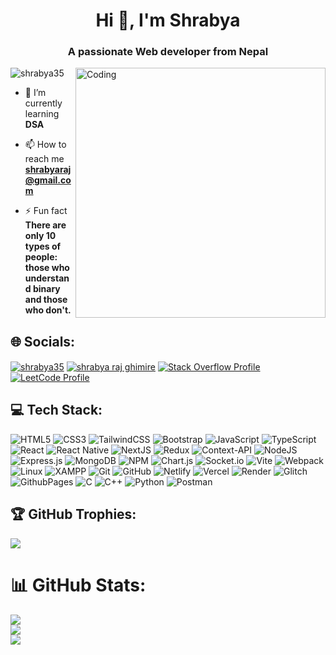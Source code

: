 <h1 align="center">Hi 👋, I'm Shrabya</h1>
<h3 align="center">A passionate Web developer from Nepal</h3>
<img align="right" alt="Coding" width="400" src="https://media.tenor.com/qJ5evVs-_uUAAAAC/coding.gif">

<p align="left"> <img src="https://komarev.com/ghpvc/?username=shrabya35&label=Profile%20views&color=0e75b6&theme=radical&style=flat" alt="shrabya35" /> </p>

- 🌱 I’m currently learning **DSA**

- 📫 How to reach me **shrabyaraj@gmail.com**

- ⚡ Fun fact **There are only 10 types of people: those who understand binary and those who don't.** 

## 🌐 Socials:
<p align="left">
<a href="https://instagram.com/shrabya35" target="blank"><img align="center" src="https://img.shields.io/badge/Instagram-%23E4405F.svg?logo=Instagram&logoColor=white" alt="shrabya35" /></a>
 <a href="https://www.linkedin.com/in/shrabya-raj-ghimire-b0ab91239/" target="blank"><img align="center" src="https://img.shields.io/badge/LinkedIn-%230077B5.svg?logo=linkedin&logoColor=white" alt="shrabya raj ghimire" /></a>
<a href="https://stackoverflow.com/users/17516073/shrabya" target="blank"> <img align="center" src="https://img.shields.io/badge/StackOverflow-FE7A16?logo=stackoverflow&logoColor=white" alt="Stack Overflow Profile" /></a>
<a href="https://leetcode.com/u/Shrabya35/" target="blank"><img align="center" src="https://img.shields.io/badge/LeetCode-FFA116?logo=leetcode&logoColor=white" alt="LeetCode Profile" /></a>
</p>

## 💻 Tech Stack:
![HTML5](https://img.shields.io/badge/html5-%23E34F26.svg?style=flat-square&logo=html5&logoColor=white)
![CSS3](https://img.shields.io/badge/css3-%231572B6.svg?style=flat-square&logo=css3&logoColor=white)
![TailwindCSS](https://img.shields.io/badge/Tailwind_CSS-38B2AC.svg?style=flat-square&logo=tailwind-css&logoColor=white)
![Bootstrap](https://img.shields.io/badge/bootstrap-%238511FA.svg?style=flat-square&logo=bootstrap&logoColor=white)
![JavaScript](https://img.shields.io/badge/javascript-%23323330.svg?style=flat-square&logo=javascript&logoColor=%23F7DF1E)
![TypeScript](https://img.shields.io/badge/TypeScript-3178C6.svg?style=flat-square&logo=typescript&logoColor=white)
![React](https://img.shields.io/badge/react-%2320232a.svg?style=flat-square&logo=react&logoColor=%2361DAFB)
![React Native](https://img.shields.io/badge/react_native-%2320232a.svg?style=flat-square&logo=react&logoColor=%2361DAFB) 
![NextJS](https://img.shields.io/badge/Next.js-000000.svg?style=flat-square&logo=next.js&logoColor=white)
![Redux](https://img.shields.io/badge/Redux-%23593d88.svg?style=flat-square&logo=redux&logoColor=white)
![Context-API](https://img.shields.io/badge/Context--Api-000000?style=flat-square&logo=react)
![NodeJS](https://img.shields.io/badge/node.js-6DA55F?style=flat-square&logo=node.js&logoColor=white)
![Express.js](https://img.shields.io/badge/express.js-%23404d59.svg?style=flat-square&logo=express&logoColor=%2361DAFB)
![MongoDB](https://img.shields.io/badge/MongoDB-%234ea94b.svg?style=flat-square&logo=mongodb&logoColor=white) 
![NPM](https://img.shields.io/badge/NPM-%23CB3837.svg?style=flat-square&logo=npm&logoColor=white) 
![Chart.js](https://img.shields.io/badge/chart.js-F5788D.svg?style=flat-square&logo=chart.js&logoColor=white) 
![Socket.io](https://img.shields.io/badge/Socket.io-black?style=flat-square&logo=socket.io&badgeColor=010101) 
![Vite](https://img.shields.io/badge/vite-%23646CFF.svg?style=flat-square&logo=vite&logoColor=white) 
![Webpack](https://img.shields.io/badge/webpack-%238DD6F9.svg?style=flat-square&logo=webpack&logoColor=black)
![Linux](https://img.shields.io/badge/Linux-FCC624?style=flat-square&logo=linux&logoColor=black)
![XAMPP](https://img.shields.io/badge/XAMPP-%23F7A81B.svg?style=flat-square&logo=xampp&logoColor=white)
![Git](https://img.shields.io/badge/git-%23F05033.svg?style=flat-square&logo=git&logoColor=white) 
![GitHub](https://img.shields.io/badge/github-%23121011.svg?style=flat-square&logo=github&logoColor=white) 
![Netlify](https://img.shields.io/badge/netlify-%23000000.svg?style=flat-square&logo=netlify&logoColor=#00C7B7) 
![Vercel](https://img.shields.io/badge/vercel-%23000000.svg?style=flat-square&logo=vercel&logoColor=white) 
![Render](https://img.shields.io/badge/Render-%46E3B7.svg?style=flat-square&logo=render&logoColor=white) 
![Glitch](https://img.shields.io/badge/glitch-%233333FF.svg?style=flat-square&logo=glitch&logoColor=white) 
![GithubPages](https://img.shields.io/badge/github%20pages-121013?style=flat-square&logo=github&logoColor=white) 
![C](https://img.shields.io/badge/c-%2300599C.svg?style=flat-square&logo=c&logoColor=white) 
![C++](https://img.shields.io/badge/c++-%2300599C.svg?style=flat-square&logo=c%2B%2B&logoColor=white) 
![Python](https://img.shields.io/badge/python-3670A0?style=flat-square&logo=python&logoColor=ffdd54) 
![Postman](https://img.shields.io/badge/Postman-FF6C37?style=flat-square&logo=postman&logoColor=white)


## 🏆 GitHub Trophies:
![](https://github-profile-trophy.vercel.app/?username=Shrabya35&theme=radical&no-frame=false&no-bg=true&margin-w=4)

# 📊 GitHub Stats:
![](https://github-readme-stats.vercel.app/api/top-langs/?username=shrabya35&theme=dark&hide_border=false&include_all_commits=false&count_private=false&layout=compact)<br/>
![](https://github-readme-stats.vercel.app/api?username=shrabya35&theme=dark&hide_border=false&include_all_commits=false&count_private=false)<br/>
![](https://github-readme-streak-stats.herokuapp.com/?user=shrabya35&theme=dark&hide_border=false)
